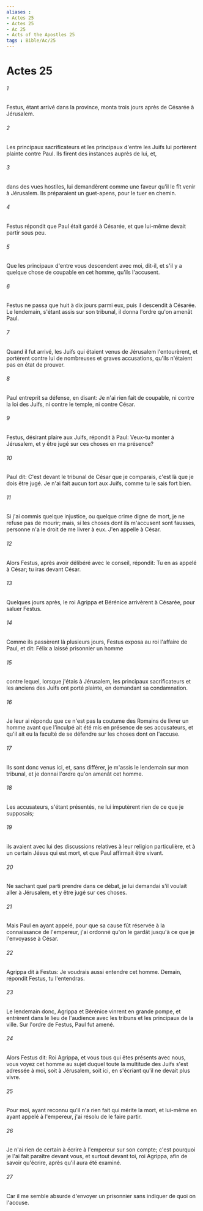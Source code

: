 ```yaml
---
aliases : 
- Actes 25
- Actes 25
- Ac 25
- Acts of the Apostles 25
tags : Bible/Ac/25
---
```


# Actes 25

###### 1
Festus, étant arrivé dans la province, monta trois jours après de Césarée à Jérusalem.
###### 2
Les principaux sacrificateurs et les principaux d'entre les Juifs lui portèrent plainte contre Paul. Ils firent des instances auprès de lui, et,
###### 3
dans des vues hostiles, lui demandèrent comme une faveur qu'il le fît venir à Jérusalem. Ils préparaient un guet-apens, pour le tuer en chemin.
###### 4
Festus répondit que Paul était gardé à Césarée, et que lui-même devait partir sous peu.
###### 5
Que les principaux d'entre vous descendent avec moi, dit-il, et s'il y a quelque chose de coupable en cet homme, qu'ils l'accusent.
###### 6
Festus ne passa que huit à dix jours parmi eux, puis il descendit à Césarée. Le lendemain, s'étant assis sur son tribunal, il donna l'ordre qu'on amenât Paul.
###### 7
Quand il fut arrivé, les Juifs qui étaient venus de Jérusalem l'entourèrent, et portèrent contre lui de nombreuses et graves accusations, qu'ils n'étaient pas en état de prouver.
###### 8
Paul entreprit sa défense, en disant: Je n'ai rien fait de coupable, ni contre la loi des Juifs, ni contre le temple, ni contre César.
###### 9
Festus, désirant plaire aux Juifs, répondit à Paul: Veux-tu monter à Jérusalem, et y être jugé sur ces choses en ma présence?
###### 10
Paul dit: C'est devant le tribunal de César que je comparais, c'est là que je dois être jugé. Je n'ai fait aucun tort aux Juifs, comme tu le sais fort bien.
###### 11
Si j'ai commis quelque injustice, ou quelque crime digne de mort, je ne refuse pas de mourir; mais, si les choses dont ils m'accusent sont fausses, personne n'a le droit de me livrer à eux. J'en appelle à César.
###### 12
Alors Festus, après avoir délibéré avec le conseil, répondit: Tu en as appelé à César; tu iras devant César.
###### 13
Quelques jours après, le roi Agrippa et Bérénice arrivèrent à Césarée, pour saluer Festus.
###### 14
Comme ils passèrent là plusieurs jours, Festus exposa au roi l'affaire de Paul, et dit: Félix a laissé prisonnier un homme
###### 15
contre lequel, lorsque j'étais à Jérusalem, les principaux sacrificateurs et les anciens des Juifs ont porté plainte, en demandant sa condamnation.
###### 16
Je leur ai répondu que ce n'est pas la coutume des Romains de livrer un homme avant que l'inculpé ait été mis en présence de ses accusateurs, et qu'il ait eu la faculté de se défendre sur les choses dont on l'accuse.
###### 17
Ils sont donc venus ici, et, sans différer, je m'assis le lendemain sur mon tribunal, et je donnai l'ordre qu'on amenât cet homme.
###### 18
Les accusateurs, s'étant présentés, ne lui imputèrent rien de ce que je supposais;
###### 19
ils avaient avec lui des discussions relatives à leur religion particulière, et à un certain Jésus qui est mort, et que Paul affirmait être vivant.
###### 20
Ne sachant quel parti prendre dans ce débat, je lui demandai s'il voulait aller à Jérusalem, et y être jugé sur ces choses.
###### 21
Mais Paul en ayant appelé, pour que sa cause fût réservée à la connaissance de l'empereur, j'ai ordonné qu'on le gardât jusqu'à ce que je l'envoyasse à César.
###### 22
Agrippa dit à Festus: Je voudrais aussi entendre cet homme. Demain, répondit Festus, tu l'entendras.
###### 23
Le lendemain donc, Agrippa et Bérénice vinrent en grande pompe, et entrèrent dans le lieu de l'audience avec les tribuns et les principaux de la ville. Sur l'ordre de Festus, Paul fut amené.
###### 24
Alors Festus dit: Roi Agrippa, et vous tous qui êtes présents avec nous, vous voyez cet homme au sujet duquel toute la multitude des Juifs s'est adressée à moi, soit à Jérusalem, soit ici, en s'écriant qu'il ne devait plus vivre.
###### 25
Pour moi, ayant reconnu qu'il n'a rien fait qui mérite la mort, et lui-même en ayant appelé à l'empereur, j'ai résolu de le faire partir.
###### 26
Je n'ai rien de certain à écrire à l'empereur sur son compte; c'est pourquoi je l'ai fait paraître devant vous, et surtout devant toi, roi Agrippa, afin de savoir qu'écrire, après qu'il aura été examiné.
###### 27
Car il me semble absurde d'envoyer un prisonnier sans indiquer de quoi on l'accuse.
